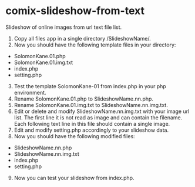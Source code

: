 # comix-slideshow-from-text
Slideshow of online images from url text file list. 

1. Copy all files app in a single directory /SlideshowName/.
2. Now you should have the following template files in your directory:
  - SolomonKane.01.php	
  - SolomonKane.01.img.txt
  - index.php	
  - setting.php
3. Test the template SolomonKane-01 from index.php in your php environment.
4. Rename SolomonKane.01.php to SlideshowName.nn.php.
5. Rename SolomonKane.01.img.txt to SlideshowName.nn.img.txt.
6. Edit or delete and modify SlideshowName.nn.img.txt with your image url list.
The first line it is not read as image and can contain the filename.
Each following text line in this file should contain a single image. 
7. Edit and modify setting.php accordingly to your slideshow data.
8. Now you should have the following modified files:
  - SlideshowName.nn.php	
  - SlideshowName.nn.img.txt
  - index.php	
  - setting.php
9. Now you can test your slideshow from index.php.
